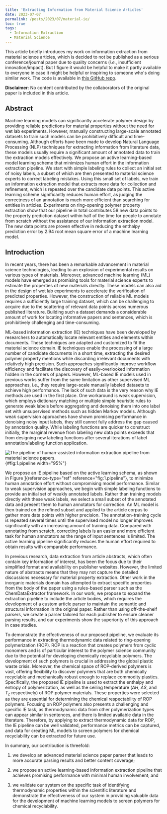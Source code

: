 ```yaml
---
title: 'Extracting Information from Material Science Articles'
date: 2023-07-07
permalink: /posts/2023/07/material-ie/
toc: true
tags:
  - Information Extraction
  - Material Science
---
```


This article briefly introduces my work on information extraction from material science articles, which is decided to not be published as a serious conference/journal paper due to quality concerns (*i.e.*, insufficient innovation/impact).
But I figure it would be helpful to make it partly available to everyone in case it might be helpful or inspiring to someone who's doing similar work.
The code is available in [this GitHub repo](https://github.com/Yinghao-Li/MaterialPropertyExtractor).

**Disclaimer**: No content contributed by the collaborators of the original paper is included in this article.

## Abstract
Machine learning models can significantly accelerate polymer design by providing reliable predictions for material properties without the need for wet lab experiments.
However, manually constructing large-scale annotated datasets to train such models can be prohibitively difficult and time-consuming.
Although efforts have been made to develop Natural Language Processing (NLP) techniques for extracting information from literature data, these models usually require a significant amount of annotated data to train the extraction models effectively.
We propose an active learning-based model learning scheme that minimizes human effort in the information extraction pipeline.
We start with simple labeling rules to collect an initial set of noisy labels, a subset of which are then presented to material science experts to correct labeling mistakes.
Using this small set of labels, we train an information extraction model that extracts more data for collection and refinement, which is repeated over the candidate data points.
This active learning scheme significantly reduces human effort, as judging the correctness of an annotation is much more efficient than searching for entities in articles.
Experiments on ring-opening polymer property extraction show that our pipeline in total contributes 58 new data points to the property prediction dataset within half of the time for people to annotate from scratch without the assistance of our information extraction model.
The new data points are proven effective in reducing the enthalpy prediction error by 2.94 root mean square error of a machine learning model.

## Introduction

In recent years, there has been a remarkable advancement in material science technologies, leading to an explosion of experimental results on various types of materials.
Moreover, advanced machine learning (ML) models have emerged as promising tools for material science experts to estimate the properties of new materials directly.
These models can also aid in the design of wet lab experiments to accelerate the verification of predicted properties.
However, the construction of reliable ML models requires a sufficiently large training dataset, which can be challenging to acquire due to the scattering of relevant data points across numerous published literature.
Building such a dataset demands a considerable amount of work for locating informative papers and sentences, which is prohibitively challenging and time-consuming.

ML-based information extraction (IE) techniques have been developed by researchers to automatically locate relevant entities and elements within documents.
These techniques are adapted and customized to fit the material science domain.
IE techniques enable the processing of a large number of candidate documents in a short time, extracting the desired polymer property mentions while discarding irrelevant documents with relatively high precision.
Such approaches significantly improve workflow efficiency and facilitate the discovery of easily-overlooked information hidden in the corners of papers.
However, ML-based IE models used in previous works suffer from the same limitation as other supervised ML approaches, i.e., they require large-scale manually labeled datasets to achieve high performance.
The lack of such data is the very reason why IE methods are used in the first place.
One workaround is weak supervision, which employs dictionary matching or multiple simple heuristic rules to generate weak labels before aggregating and denoising them into one label set with unsupervised methods such as hidden Markov models.
Although weak supervision approaches have shown promising performance in denoising noisy input labels, they still cannot fully address the gap caused by annotation quality.
While labeling functions are quicker to construct initially, the marginal revenue from labeling new data points exceeds that from designing new labeling functions after several iterations of label annotation/labeling function application.

![ The pipeline of human-assisted information extraction pipeline from material science papers. ]({{base_path}}/images/material-ie/pipeline.png){#fig:1.pipeline width="95%"}

We propose an IE pipeline based on the active learning schema, as shown in Figure [1](#fig:1.pipeline){reference-type="ref" reference="fig:1.pipeline"}, to minimize human annotation effort without compromising model performance.
Similar to weak supervision approaches, we begin with simple labeling functions to provide an initial set of weakly annotated labels.
Rather than training models directly with these weak labels, we select a small subset of the annotated data and present them to human annotators for correction.
An ML model is then trained on the refined subset and applied to the article corpus to gather more data points with higher precision.
The annotation-training cycle is repeated several times until the supervised model no longer improves significantly with an increasing amount of training data.
Compared with annotating from scratch, correcting labels is an easier and more efficient task for human annotators as the range of input sentences is limited.
The active learning pipeline significantly reduces the human effort required to obtain results with comparable performance.

In previous research, data extraction from article abstracts, which often contain key information of interest, has been the focus due to their simplified format and availability on publisher websites.
However, the limited nature of abstracts means that they may not capture the detailed discussions necessary for material property extraction.
Other work in the inorganic materials domain has attempted to extract specific properties from the body of the paper using a rules-based parser such as the ChemDataExtractor framework.
In our work, we propose to expand the extraction pipeline to include the article bodies, which requires the development of a custom article parser to maintain the semantic and structural information in the original paper.
Rather than using off-the-shelf parsers, we create a parser tailored for each publisher to ensure cleaner parsing results, and our experiments show the superiority of this approach in case studies.

To demonstrate the effectiveness of our proposed pipeline, we evaluate its performance in extracting thermodynamic data related to ring-opening polymerization (ROP).
ROP is a reaction that creates polymers from cyclic monomers and is of particular interest to the polymer science community due to the potential for developing chemically recyclable polymers.
The development of such polymers is crucial in addressing the global plastic waste crisis.
Moreover, the chemical space of ROP-derived polymers is vast, offering flexibility to discover polymers that are both chemically recyclable and mechanically robust enough to replace commodity plastics.
Specifically, the proposed IE pipeline is used to extract the enthalpy and entropy of polymerization, as well as the ceiling temperature ($\Delta H$, $\Delta S$, and $T_{c}$ respectively) of ROP polymer materials.
These properties were selected as they are essential for determining the chemical respectability of ROP polymers.
Focusing on ROP polymers also presents a challenging and specific IE task, as thermodynamic data from other polymerization types can appear similar in sentences, and there is limited available data in the literature.
Therefore, by applying to extract thermodynamic data for ROP, the IE pipeline can be well validated, performance metrics can be captured, and data for creating ML models to screen polymers for chemical recyclability can be extracted for future use.

In summary, our contribution is threefold:
1.  we develop an advanced material science paper parser that leads to more accurate parsing results and better content coverage;

2.  we propose an active learning-based information extraction pipeline that achieves promising performance with minimal human involvement; and

3.  we validate our system on the specific task of identifying thermodynamic properties within the scientific literature and demonstrate the effectiveness of our system in providing valuable data for the development of machine learning models to screen polymers for chemical recyclability.

